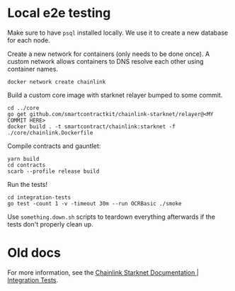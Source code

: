# Local e2e testing

Make sure to have `psql` installed locally. We use it to create a new database for each node.

Create a new network for containers (only needs to be done once). A custom network allows containers to DNS resolve each other using container names.

```
docker network create chainlink
```

Build a custom core image with starknet relayer bumped to some commit.

```
cd ../core
go get github.com/smartcontractkit/chainlink-starknet/relayer@<MY COMMIT HERE>
docker build . -t smartcontract/chainlink:starknet -f ./core/chainlink.Dockerfile
```

Compile contracts and gauntlet:

```
yarn build
cd contracts
scarb --profile release build
```

Run the tests!

```
cd integration-tests
go test -count 1 -v -timeout 30m --run OCRBasic ./smoke
```

Use `something.down.sh` scripts to teardown everything afterwards if the tests don't properly clean up.

# Old docs

For more information, see the [Chainlink Starknet Documentation | Integration Tests](../docs/integration-tests).
